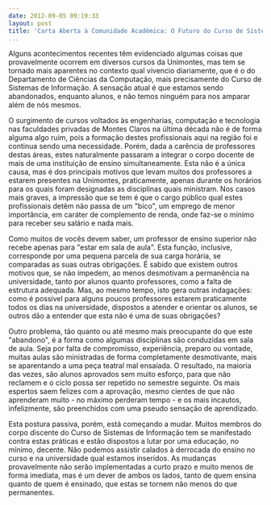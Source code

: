 ```yaml
---
date: 2012-09-05 09:19:33
layout: post
title: 'Carta Aberta à Comunidade Acadêmica: O Futuro do Curso de Sistemas de Informação da Unimontes'
...
```


Alguns acontecimentos recentes têm evidenciado algumas coisas que provavelmente ocorrem em diversos cursos da Unimontes, mas tem se tornado mais aparentes no contexto qual vivencio diariamente, que é o do Departamento de Ciências da Computação, mais precisamente do Curso de Sistemas de Informação. A sensação atual é que estamos sendo abandonados, enquanto alunos, e não temos ninguém para nos amparar além de nós mesmos.

O surgimento de cursos voltados às engenharias, computação e tecnologia nas faculdades privadas de Montes Claros na última década não é de forma alguma algo ruim, pois a formação destes profissionais aqui na região foi e continua sendo uma necessidade. Porém, dada a carência de professores destas áreas, estes naturalmente passaram a integrar o corpo docente de mais de uma instituição de ensino simultaneamente. Esta não é a única causa, mas é dos principais motivos que levam muitos dos professores a estarem presentes na Unimontes, praticamente, apenas durante os horários para os quais foram designadas as disciplinas quais ministram. Nos casos mais graves, a impressão que se tem é que o cargo público qual estes profissionais detêm não passa de um "bico", um emprego de menor importância, em caráter de complemento de renda, onde faz-se o mínimo para receber seu salário e nada mais.

Como muitos de vocês devem saber, um professor de ensino superior não recebe apenas para "estar em sala de aula". Esta função, inclusive, corresponde por uma pequena parcela de sua carga horária, se comparadas as suas outras obrigações. É sabido que existem outros motivos que, se não impedem, ao menos desmotivam a permanência na universidade, tanto por alunos quanto professores, como a falta de estrutura adequada. Mas, ao mesmo tempo, isto gera outras indagações: como é possível para alguns poucos professores estarem praticamente todos os dias na universidade, dispostos a atender e orientar os alunos, se outros dão a entender que esta não é uma de suas obrigações?

Outro problema, tão quanto ou até mesmo mais preocupante do que este "abandono", é a forma como algumas disciplinas são conduzidas em sala de aula. Seja por falta de compromisso, experiência, preparo ou vontade, muitas aulas são ministradas de forma completamente desmotivante, mais se aparentando a uma peça teatral mal ensaiada. O resultado, na maioria das vezes, são alunos aprovados sem muito esforço, para que não reclamem e o ciclo possa ser repetido no semestre seguinte. Os mais espertos saem felizes com a aprovação, mesmo cientes de que não aprenderam muito - no máximo perderam tempo - e os mais incautos, infelizmente, são preenchidos com uma pseudo sensação de aprendizado.

Esta postura passiva, porém, está começando a mudar. Muitos membros do corpo discente do Curso de Sistemas de Informação tem se manifestado contra estas práticas e estão dispostos a lutar por uma educação, no mínimo, decente. Não podemos assistir calados à derrocada do ensino no curso e na universidade qual estamos inseridos. As mudanças provavelmente não serão implementadas a curto prazo e muito menos de forma imediata, mas é um dever de ambos os lados, tanto de quem ensina quanto de quem é ensinado, que estas se tornem não menos do que permanentes.
